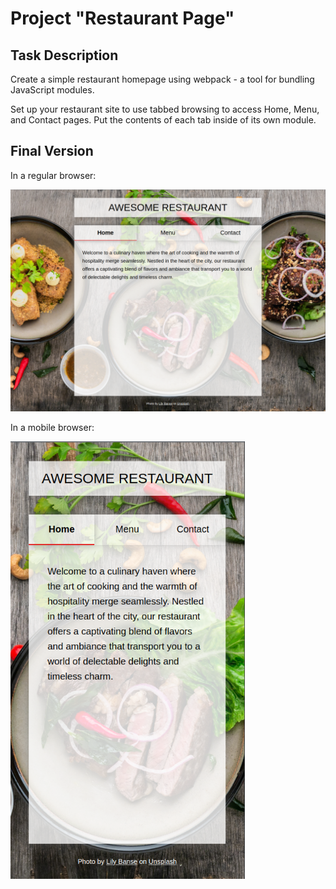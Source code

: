 # Project "Restaurant Page"

## Task Description
Create a simple restaurant homepage using webpack - a tool for bundling JavaScript modules.

Set up your restaurant site to use tabbed browsing to access Home, Menu, and Contact pages. Put the contents of each tab inside of its own module.


## Final Version

In a regular browser:

<img src="./versions/version-wide.png">

<br>

In a mobile browser:

<img height="700px" src="./versions/version-narrow.png">
